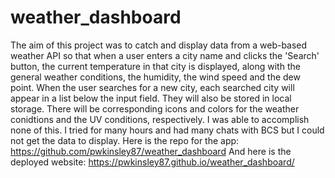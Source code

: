 # weather_dashboard
The aim of this project was to catch and display data from a web-based weather API so that when a user enters a city name and clicks the 'Search' button, the current temperature in that city is displayed, along with the general weather conditions, the humidity, the wind speed and the dew point. When the user searches for a new city, each searched city will appear in a list below the input field. They will also be stored in local storage. There will be corresponding icons and colors for the weather conidtions and the UV conditions, respectively. I was able to accomplish none of this. I tried for many hours and had many chats with BCS but I could not get the data to display. 
Here is the repo for the app: https://github.com/pwkinsley87/weather_dashboard
And here is the deployed website: https://pwkinsley87.github.io/weather_dashboard/
